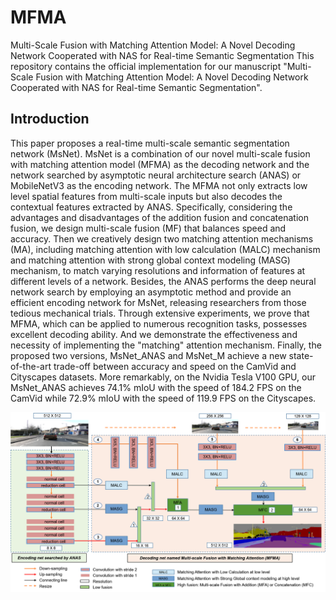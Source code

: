 # MFMA
Multi-Scale Fusion with Matching Attention Model: A Novel Decoding Network Cooperated with NAS for Real-time Semantic Segmentation
This repository contains the official implementation for our manuscript "Multi-Scale Fusion with Matching Attention Model: A Novel Decoding Network Cooperated with NAS for Real-time Semantic Segmentation". 

## Introduction
This paper proposes a real-time multi-scale semantic segmentation network (MsNet). MsNet is a combination of our novel multi-scale fusion with matching attention model (MFMA) as the decoding network and the network searched by asymptotic neural architecture search (ANAS) or MobileNetV3 as the encoding network. The MFMA not only extracts low level spatial features from multi-scale inputs but also decodes the contextual features extracted by ANAS. Specifically, considering the advantages and disadvantages of the addition fusion and concatenation fusion, we design multi-scale fusion (MF) that balances speed and accuracy. Then we creatively design two matching attention mechanisms (MA), including matching attention with low calculation (MALC) mechanism and matching attention with strong global context modeling (MASG) mechanism, to match varying resolutions and information of features at different levels of a network. Besides, the ANAS performs the deep neural network search by employing an asymptotic method and provide an efficient encoding network for MsNet, releasing researchers from those tedious mechanical trials. Through extensive experiments, we prove that MFMA, which can be applied to numerous recognition tasks, possesses excellent decoding ability. And we demonstrate the effectiveness and necessity of implementing the "matching" attention mechanism. Finally, the proposed two versions, MsNet_ANAS and MsNet_M achieve a new state-of-the-art trade-off between accuracy and speed on the CamVid and Cityscapes datasets. More remarkably, on the Nvidia Tesla V100 GPU, our MsNet_ANAS achieves 74.1% mIoU with the speed of 184.2 FPS on the CamVid while 72.9% mIoU with the speed of 119.9 FPS on the Cityscapes.


![Image text](https://raw.githubusercontent.com/b-xie/MFMA/main/msnet.png)
